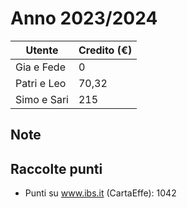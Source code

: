 # Anno 2023/2024
| **Utente** | **Credito (€)** |
| --- | --- |
| Gia e Fede | 0 |
| Patri e Leo | 70,32 |
| Simo e Sari | 215 |

## Note

## Raccolte punti
* Punti su www.ibs.it (CartaEffe): 1042
